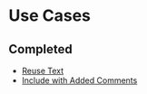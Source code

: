 # Use Cases

## Completed

* [Reuse Text](reuse_text/reuse_text.md#reuse-text)
* [Include with Added Comments](include_with_added_comments/include_with_added_comments.md#include-with-added-comments)
